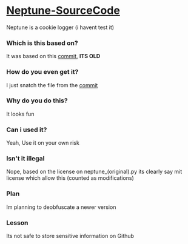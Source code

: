# [Neptune-SourceCode](https://github.com/Rdmo1/Neptune)
Neptune is a cookie logger (i havent test it)
### Which is this based on?
It was based on this [commit](https://github.com/Rdmo1/Neptune/commit/2b983c78213511c3a6f786384790ca24edb8beb2), **ITS OLD**
### How do you even get it?
I just snatch the file from the [commit](https://github.com/Rdmo1/Neptune/commit/2b983c78213511c3a6f786384790ca24edb8beb2)
### Why do you do this?
It looks fun
### Can i used it?
Yeah, Use it on your own risk
### Isn't it illegal
Nope, based on the license on neptune_(original).py its clearly say mit license which allow this (counted as modifications)
### Plan
Im planning to deobfuscate a newer version
### Lesson
Its not safe to store sensitive information on Github
